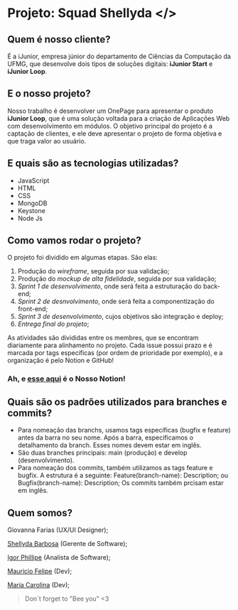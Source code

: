 # Projeto: Squad Shellyda </>

## Quem é nosso cliente? 

É a iJunior, empresa júnior do departamento de Ciências da Computação da UFMG, que desenvolve dois tipos de soluções digitais: **iJunior Start** e **iJunior Loop**.

## E o nosso projeto? 

Nosso trabalho é desenvolver um OnePage para apresentar o produto **iJunior Loop**, que é uma solução voltada para a criação de Aplicações Web com desenvolvimento em módulos. O objetivo principal do projeto é a captação de clientes, e ele deve apresentar o projeto de forma objetiva e que traga valor ao usuário.

## E quais são as tecnologias utilizadas?

- JavaScript
- HTML
- CSS
- MongoDB
- Keystone
- Node Js

## Como vamos rodar o projeto?

O projeto foi dividido em algumas etapas. São elas:

1. Produção do *wireframe*, seguida por sua validação;
2. Produção do *mockup de alta fidelidade*, seguida por sua validação;
3. *Sprint 1 de desenvolvimento*, onde será feita a estruturação do back-end;
4. *Sprint 2 de desnvolvimento*, onde será feita a componentização do front-end;
5. *Sprint 3 de desenvolvimento*, cujos objetivos são integração e deploy;
6. *Entrega final do projeto*;

As atividades são divididas entre os membres, que se encontram diariamente para alinhamento no projeto. Cada issue possui prazo e é marcada por tags específicas (por ordem de prioridade por exemplo), e a organização é pelo Notion e GitHub! 

### Ah, e [esse aqui](https://www.notion.so/citiufpe/Squad-Shellyda-7685d1b80c0e4f589feeaba891aecd31) é o Nosso Notion!

## Quais são os padrões utilizados para branches e commits?

- Para nomeação das branchs, usamos tags específicas (bugfix e feature) antes da barra no seu nome. Após a barra, especificamos o detalhamento da branch. Esses nomes devem estar em inglês.
- São duas branches principais: main (produção) e develop (desenvolvimento).
- Para nomeação dos commits, também utilizamos as tags feature e bugfix. A estrutura é a seguinte: Feature(branch-name): Description; ou Bugfix(branch-name): Description; Os commits também prcisam estar em inglês.

## Quem somos?

Giovanna Farias (UX/UI Designer);

[Shellyda Barbosa](https://github.com/Shellyda) (Gerente de Software);

[Igor Phillipe](https://github.com/IgrPhillipe) (Analista de Software);

[Mauricio Felipe](https://github.com/MauricioFGF%22%3E) (Dev);

[Maria Carolina](https://github.com/CarolinaBerrafato) (Dev);

> Don´t forget to "Bee you" <3